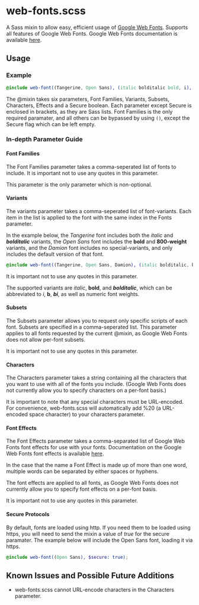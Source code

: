 web-fonts.scss
==============

A Sass mixin to allow easy, efficient usage of [Google Web Fonts](https://google.com/fonts).
Supports all features of Google Web Fonts.
Google Web Fonts documentation is available [here](https://developers.google.com/webfonts/docs/getting_started).

Usage
-----

### Example ###
```SCSS
@include web-font((Tangerine, Open Sans), (italic bolditalic bold, i), (latin, cyrillic), ('thisismytext'), (shadow multiple, float 3d), true);
```

The @mixin takes six parameters, Font Families, Variants, Subsets, Characters, Effects and a Secure boolean.
Each parameter except Secure is enclosed in brackets, as they are Sass lists.
Font Families is the only required paramater, and all others can be bypassed by using `()`, except the Secure flag which can be left empty.

### In-depth Parameter Guide ###

#### Font Families ####

The Font Families parameter takes a comma-seperated list of fonts to include.
It is important not to use any quotes in this parameter.

This parameter is the only parameter which is non-optional.

#### Variants ####

The variants parameter takes a comma-seperated list of font-variants. Each item in the list is applied to the font with the same index in the Fonts parameter.

In the example below, the _Tangerine_ font includes both the _italic_ and ___bolditalic___ variants, the _Open Sans_ font includes the __bold__ and __800-weight__ variants, and the _Damion_ font includes no special-variants, and only includes the default version of that font.

```SCSS
@include web-font((Tangerine, Open Sans, Damion), (italic bolditalic, b 800));
```

It is important not to use any quotes in this parameter.

The supported variants are _italic_, __bold__, and ___bolditalic___, which can be abbreviated to _i_, __b__, ___bi___, as well as numeric font weights.

#### Subsets ####

The Subsets parameter allows you to request only specific scripts of each font. Subsets are specified in a comma-seperated list.
This parameter applies to all fonts requested by the current @mixin, as Google Web Fonts does not allow per-font subsets.

It is important not to use any quotes in this parameter.

#### Characters ####

The Characters parameter takes a string containing all the characters that you want to use with all of the fonts you include. (Google Web Fonts does not currently allow you to specify characters on a per-font basis.)

It is important to note that any special characters must be URL-encoded. For convenience, web-fonts.scss will automatically add %20 (a URL-encoded space character) to your characters parameter.

#### Font Effects ####

The Font Effects parameter takes a comma-separated list of Google Web Fonts font effects for use with your fonts. Documentation on the Google Web Fonts font effects is available [here](https://developers.google.com/webfonts/docs/getting_started#Effects).

In the case that the name a Font Effect is made up of more than one word, multiple words can be separated by either spaces or hyphens.

The font effects are applied to all fonts, as Google Web Fonts does not currently allow you to specify font effects on a per-font basis.

It is important not to use any quotes in this parameter.

#### Secure Protocols ####

By default, fonts are loaded using http. If you need them to be loaded using https, you will need to send the mixin a value of _true_ for the secure paramater. The example below will include the Open Sans font, loading it via https.

```SCSS
@include web-font((Open Sans), $secure: true);
```


Known Issues and Possible Future Additions
------------------------------------------

- web-fonts.scss cannot URL-encode characters in the Characters parameter.
